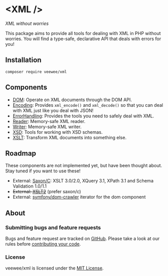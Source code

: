 # &lt;XML /&gt;

*XML without worries*

This package aims to provide all tools for dealing with XML in PHP without worries.
You will find a type-safe, declarative API that deals with errors for you!


## Installation

```
composer require veewee/xml
```

## Components

* [DOM](docs/dom.md): Operate on XML documents through the DOM API.
* [Encoding](docs/encoding.md): Provides `xml_encode()` and `xml_decode()` so that you can deal with XML just like you deal with JSON!
* [ErrorHandling](docs/error-handling.md): Provides the tools you need to safely deal with XML.
* [Reader](docs/reader.md): Memory-safe XML reader.
* [Writer](docs/writer.md): Memory-safe XML writer.
* [XSD](docs/xsd.md): Tools for working with XSD schemas.
* [XSLT](docs/xslt.md): Transform XML documents into something else.

## Roadmap

These components are not implemented yet, but have been thought about.
Stay tuned if you want to use these!

* External: [Saxon/C](https://www.saxonica.com/saxon-c/php_api.xml): XSLT 3.0/2.0, XQuery 3.1, XPath 3.1 and Schema Validation 1.0/1.1
* ~~External: [XSLT2](https://github.com/genkgo/xsl)~~ (prefer saxon/c)
* External: [symfony/dom-crawler](https://symfony.com/doc/current/components/dom_crawler.html) iterator for the dom component

## About

### Submitting bugs and feature requests

Bugs and feature request are tracked on [GitHub](https://github.com/veewee/xml/issues).
Please take a look at our rules before [contributing your code](CONTRIBUTING.md).

### License

veewee/xml is licensed under the [MIT License](LICENSE).
